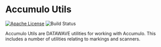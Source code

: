 # Accumulo Utils

[![Apache License][li]][ll] ![Build Status](https://github.com/NationalSecurityAgency/datawave-accumulo-utils/workflows/Tests/badge.svg)

Accumulo Utils are DATAWAVE utilities for working with Accumulo.
This includes a number of utilities relating to markings and
scanners.

[li]: http://img.shields.io/badge/license-ASL-blue.svg
[ll]: https://www.apache.org/licenses/LICENSE-2.0